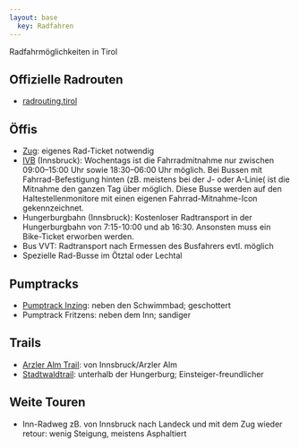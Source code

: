 ```yaml
---
layout: base
  key: Radfahren
---
```



Radfahrmöglichkeiten in Tirol

## Offizielle Radrouten

- [radrouting.tirol](https://radrouting.tirol/)

## Öffis

- [Zug](https://www.oebb.at/de/regionale-angebote/tirol/rad-und-zug): eigenes Rad-Ticket notwendig
- [IVB](https://www.ivb.at/fahrgast/mobilitaet/news/raeder-willkommen/) (Innsbruck): Wochentags ist die Fahrradmitnahme nur zwischen 09:00–15:00 Uhr sowie 18:30–06:00 Uhr möglich. Bei Bussen mit Fahrrad-Befestigung hinten (zB. meistens bei der J- oder A-Linie( ist die Mitnahme den ganzen Tag über möglich. Diese Busse werden auf den Haltestellenmonitore mit einen eigenen Fahrrad-Mitnahme-Icon gekennzeichnet.
- Hungerburgbahn (Innsbruck): Kostenloser Radtransport in der Hungerburgbahn von 7:15-10:00 und ab 16:30. Ansonsten muss ein Bike-Ticket erworben werden.
- Bus VVT: Radtransport nach Ermessen des Busfahrers evtl. möglich
- Spezielle Rad-Busse im Ötztal oder Lechtal

## Pumptracks

- [Pumptrack Inzing](https://www.lines-mag.at/sacklpark-inzing/): neben den Schwimmbad; geschottert
- Pumptrack Fritzens: neben dem Inn; sandiger

## Trails

- [Arzler Alm Trail](https://www.tirol.at/reisefuehrer/sport/radfahren/biketouren/a-arzler-alm-trail): von Innsbruck/Arzler Alm
- [Stadtwaldtrail](https://www.ibkinfo.at/stadtwaldtrail-mai): unterhalb der Hungerburg; Einsteiger-freundlicher

## Weite Touren

- Inn-Radweg zB. von Innsbruck nach Landeck und mit dem Zug wieder retour: wenig Steigung, meistens Asphaltiert

